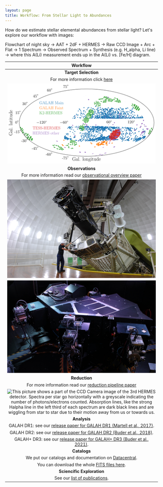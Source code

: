 ```yaml
---
layout: page
title: Workflow: From Stellar Light to Abundances
---
```


How do we estimate stellar elemental abundances from stellar light? Let's explore our workflow with images:

Flowchart of night sky -> AAT + 2dF + HERMES -> Raw CCD Image + Arc + Flat -> 1 Spectrum -> Observed Spectrum + Synthesis (e.g. H_alpha, Li line) -> where this A(Li) measurement ends up in the A(Li) vs. [Fe/H] diagram.

| Workflow|
|:-------------:|
| **Target Selection** |
| For more information click [here](about/technical_details.md) |
| ![This picture shows spatial coverage of stars observed with HERMES](../assets/img/lb_overview_colored.png "AAT with 2dF topend") |
| **Observations** |
| For more information read our [observational overview paper](https://ui.adsabs.harvard.edu/abs/2017MNRAS.465.3203M/) |
| ![This picture shows the Anglo-Australian Telescope (with a yellow horseshoe mount and its topend with the 2dF Positioner](../assets/img/aat_hermes.png "AAT with 2dF topend") |
| ![This picture shows the HERMES spectrograph (a black box with all the optics well covered).](../assets/img/hermes.png "HERMES spectrograph") |
| **Reduction** |
| For more information read our [reduction pipeline paper](http://adsabs.harvard.edu/abs/2017MNRAS.464.1259K) |
| ![This picture shows a part of the CCD Camera image of the 3rd HERMES detector. Spectra per star go horizontally with a greyscale indicating the number of photons/electrons counted. Absorption lines, like the strong Halpha line in the left third of each spectrum are dark black lines and are wiggling from star to star due to their motion away from us or towards us.](../../assets/img/ccd3.png "Part of a raw image of CCD3 with spectra going horizontally") |
| **Analysis** |
| GALAH DR1: see our [release paper for GALAH DR1 (Martell et al., 2017)](https://ui.adsabs.harvard.edu/abs/2017MNRAS.465.3203M/). |
| GALAH DR2: see our [release paper for GALAH DR2 (Buder et al., 2018)](http://adsabs.harvard.edu/abs/2018MNRAS.478.4513B). |
| GALAH+ DR3: see our [release paper for GALAH+ DR3 (Buder et al., 2021)](https://ui.adsabs.harvard.edu/abs/2021MNRAS.tmp.1259B). |
| **Catalogs** |
| We put our catalogs and documentation on [Datacentral](https://docs.datacentral.org.au/galah/). |
| You can download the whole [FITS files here](https://cloud.datacentral.org.au/teamdata/GALAH/public/). |
| **Sciencific Exploration** |
| See our [list of publications](../galah_production/publications.md). |
